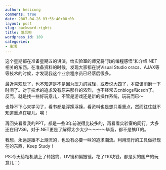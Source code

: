 ```yaml
---
author: hesicong
comments: true
date: 2007-04-26 03:56:40+00:00
layout: post
slug: backward-rights
title: 落后啦
wordpress_id: 189
categories:
- 生活
---
```



这个星期都在准备星期五的讲演，给实验室的师兄将“我的编程感悟”和介绍.NET相关的东西。在准备资料的时候，发现大家都在说Visual Studio oracs、AJAX等等技术的时候，才发现我这个业余程序员已经落后很多。

最近喜欢玩了，也不知道是不是因为压力的减轻，或者说大四了，本应该消磨一下时间了。对于技术的追求没有原来那样的浓烈，也不经常去cnblogs和csdn了。反而，就是找一些好玩意儿，不管是游戏还是新的操作系统，玩玩而已～

也静不下心来学习了，看书都是浮躁浮躁，看资料也是想只看重点，然而往往就不知道重点在哪儿。唉！

再回头看看我的PPT，都是一些3年前说得比较多的，再看看实验室的同行，大多还在用VS6，对于.NET更是了解得太少太少～～～～毕竟，都不是搞IT的。

我想，永远是跟不上潮流的，也没有必要一味的追求潮流。利用现行的工具做好现在的东西，Keep Study！

PS:今天给相机装上了转接筒、UV镜和偏振镜，花了110块钱，都是买的国产的玩意儿：)

